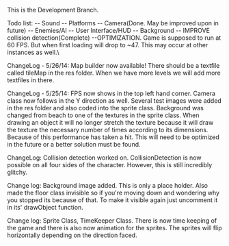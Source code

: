 This is the Development Branch.


Todo list:
-- Sound -- Platforms -- Camera(Done. May be improved upon in future) -- Enemies/AI -- User Interface/HUD -- Background -- IMPROVE collision detection(Complete)
--OPTIMIZATION. Game is supposed to run at 60 FPS. But when first loading will drop to ~47. This may occur at other instances as well.\

ChangeLog - 5/26/14:
Map builder now available! There should be a textfile called tileMap in the res folder. When we have more levels we will add more textfiles in there.

ChangeLog - 5/25/14:
FPS now shows in the top left hand corner. Camera class now follows in the Y direction as well. Several test images were added in the res folder and also coded
	into the sprite class.
Background was changed from beach to one of the textures in the sprite class.
When drawing an object it will no longer stretch the texture because it will draw the texture the necessary number of times according to its dimensions.
	Because of this performance has taken a hit. This will need to be optimized in the future or a better solution must be found.

ChangeLog:
Collision detection worked on. CollisionDetection is now possible on all four sides of the character. However, this is still incredibly glitchy.


Change log:
Background image added. This is only a place holder. Also made the floor class invisible so if you're moving down and wondering why you stopped its because of that.
To make it visible again just uncomment it in its' drawObject function.


Change log:
Sprite Class, TimeKeeper Class.
There is now time keeping of the game and there is also now animation for the sprites. The sprites will flip horizontally depending on the direction faced.